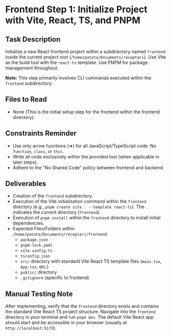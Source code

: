 # Frontend Step 1: Initialize Project with Vite, React, TS, and PNPM

## Task Description
Initialize a new React frontend project within a subdirectory named `frontend` inside the current project root (`/home/patata/Documents/receptari`). Use Vite as the build tool with the `react-ts` template. Use PNPM for package management throughout.

**Note:** This step primarily involves CLI commands executed within the `frontend` subdirectory.

## Files to Read
*   None (This is the initial setup step for the frontend within the frontend directory).
## Constraints Reminder
*   Use only arrow functions (=>) for all JavaScript/TypeScript code. No `function`, `class`, or `this`.
*   Write all code exclusively within the provided tool (when applicable in later steps).
*   Adhere to the "No Shared Code" policy between frontend and backend.

## Deliverables
*   Creation of the `frontend` subdirectory.
*   Execution of the Vite initialization command within the `frontend` directory (e.g., `pnpm create vite . --template react-ts`). The `.` indicates the current directory (`frontend`).
*   Execution of `pnpm install` within the `frontend` directory to install initial dependencies.
*   Expected Files/Folders within `/home/patata/Documents/receptari/frontend`:
    *   `package.json`
    *   `pnpm-lock.yaml`
    *   `vite.config.ts`
    *   `tsconfig.json`
    *   `src/` directory with standard Vite React TS template files (`main.tsx`, `App.tsx`, etc.)
    *   `public/` directory
    *   `.gitignore` (specific to frontend)

## Manual Testing Note
After implementing, verify that the `frontend` directory exists and contains the standard Vite React TS project structure. Navigate into the `frontend` directory in your terminal and run `pnpm dev`. The default Vite React app should start and be accessible in your browser (usually at `http://localhost:5173`).